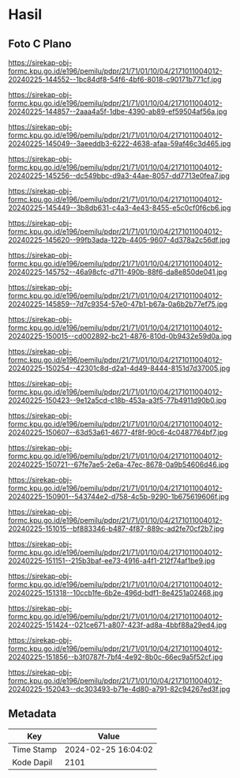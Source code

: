 # Hasil

## Foto C Plano

https://sirekap-obj-formc.kpu.go.id/e196/pemilu/pdpr/21/71/01/10/04/2171011004012-20240225-144552--1bc84df8-54f6-4bf6-8018-c90171b771cf.jpg

https://sirekap-obj-formc.kpu.go.id/e196/pemilu/pdpr/21/71/01/10/04/2171011004012-20240225-144857--2aaa4a5f-1dbe-4390-ab89-ef59504af56a.jpg

https://sirekap-obj-formc.kpu.go.id/e196/pemilu/pdpr/21/71/01/10/04/2171011004012-20240225-145049--3aeeddb3-6222-4638-afaa-59af46c3d465.jpg

https://sirekap-obj-formc.kpu.go.id/e196/pemilu/pdpr/21/71/01/10/04/2171011004012-20240225-145256--dc549bbc-d9a3-44ae-8057-dd7713e0fea7.jpg

https://sirekap-obj-formc.kpu.go.id/e196/pemilu/pdpr/21/71/01/10/04/2171011004012-20240225-145449--3b8db631-c4a3-4e43-8455-e5c0cf0f6cb6.jpg

https://sirekap-obj-formc.kpu.go.id/e196/pemilu/pdpr/21/71/01/10/04/2171011004012-20240225-145620--99fb3ada-122b-4405-9607-4d378a2c56df.jpg

https://sirekap-obj-formc.kpu.go.id/e196/pemilu/pdpr/21/71/01/10/04/2171011004012-20240225-145752--46a98cfc-d711-490b-88f6-da8e850de041.jpg

https://sirekap-obj-formc.kpu.go.id/e196/pemilu/pdpr/21/71/01/10/04/2171011004012-20240225-145859--7d7c9354-57e0-47b1-b67a-0a6b2b77ef75.jpg

https://sirekap-obj-formc.kpu.go.id/e196/pemilu/pdpr/21/71/01/10/04/2171011004012-20240225-150015--cd002892-bc21-4876-810d-0b9432e59d0a.jpg

https://sirekap-obj-formc.kpu.go.id/e196/pemilu/pdpr/21/71/01/10/04/2171011004012-20240225-150254--42301c8d-d2a1-4d49-8444-8151d7d37005.jpg

https://sirekap-obj-formc.kpu.go.id/e196/pemilu/pdpr/21/71/01/10/04/2171011004012-20240225-150423--9e12a5cd-c18b-453a-a3f5-77b4911d90b0.jpg

https://sirekap-obj-formc.kpu.go.id/e196/pemilu/pdpr/21/71/01/10/04/2171011004012-20240225-150607--63d53a61-4677-4f8f-90c6-4c0487764bf7.jpg

https://sirekap-obj-formc.kpu.go.id/e196/pemilu/pdpr/21/71/01/10/04/2171011004012-20240225-150721--67fe7ae5-2e6a-47ec-8678-0a9b54606d46.jpg

https://sirekap-obj-formc.kpu.go.id/e196/pemilu/pdpr/21/71/01/10/04/2171011004012-20240225-150901--543744e2-d758-4c5b-9290-1b675619606f.jpg

https://sirekap-obj-formc.kpu.go.id/e196/pemilu/pdpr/21/71/01/10/04/2171011004012-20240225-151015--bf883346-b487-4f87-889c-ad2fe70cf2b7.jpg

https://sirekap-obj-formc.kpu.go.id/e196/pemilu/pdpr/21/71/01/10/04/2171011004012-20240225-151151--215b3baf-ee73-4916-a4f1-212f74af1be9.jpg

https://sirekap-obj-formc.kpu.go.id/e196/pemilu/pdpr/21/71/01/10/04/2171011004012-20240225-151318--10ccb1fe-6b2e-496d-bdf1-8e4251a02468.jpg

https://sirekap-obj-formc.kpu.go.id/e196/pemilu/pdpr/21/71/01/10/04/2171011004012-20240225-151424--021ce671-a807-423f-ad8a-4bbf88a29ed4.jpg

https://sirekap-obj-formc.kpu.go.id/e196/pemilu/pdpr/21/71/01/10/04/2171011004012-20240225-151856--b3f0787f-7bf4-4e92-8b0c-66ec9a5f52cf.jpg

https://sirekap-obj-formc.kpu.go.id/e196/pemilu/pdpr/21/71/01/10/04/2171011004012-20240225-152043--dc303493-b71e-4d80-a791-82c94267ed3f.jpg


## Metadata

| Key        | Value               |
| ---------- | ------------------- |
| Time Stamp | 2024-02-25 16:04:02 |
| Kode Dapil | 2101                |



